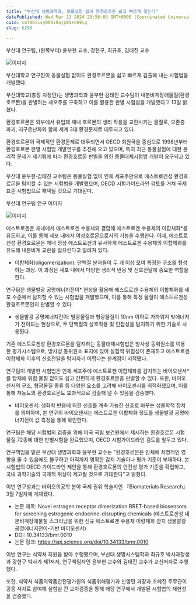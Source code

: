 ```yaml
---
title: "부산대 생명과학과, 동물실험 없이 환경호르몬 쉽고 빠르게 찾는다"
datePublished: Wed Mar 13 2024 20:56:03 GMT+0000 (Coordinated Universal Time)
cuid: cm706xisy000i0ajp91kn69ig
slug: 6298

---
```



부산대 연구팀, (왼쪽부터) 윤부현 교수, 강현구, 최규호, 김태진 교수

![이미지](https://cdn.hashnode.com/res/hashnode/image/upload/v1739260724233/c833e5a7-4507-40d7-a6d9-fcd138e06ffa.jpeg)

부산대학교 연구진이 동물실험 없이도 환경호르몬을 쉽고 빠르게 검출해 내는 시험법을 개발했다.

부산대학교(총장 차정인)는 생명과학과 윤부현·김태진 교수팀이 내분비계장애물질(환경호르몬)을 판별하는 세포주를 구축하고 이를 활용한 판별 시험법을 개발했다고 13일 밝혔다.

환경호르몬은 외부에서 유입돼 체내 호르몬의 생리 작용을 교란시키는 물질로, 오존층 파괴, 지구온난화와 함께 세계 3대 환경문제로 대두되고 있다.

환경호르몬이 국제적인 환경문제로 대두되면서 OECD 회원국을 중심으로 1998년부터 환경호르몬 판별 시험법 개발연구를 추진해 오고 있으며, 특히 최근 동물실험에 대한 윤리적 문제가 제기됨에 따라 환경호르몬 판별을 위한 동물대체시험법 개발이 요구되고 있다.

부산대 윤부현·김태진 교수팀은 동물실험 없이 인체 세포주만으로 에스트로겐성 환경호르몬을 탐지할 수 있는 시험법을 개발했으며, OECD 시험가이드라인 검토를 거쳐 국제 표준 시험법으로 채택될 것으로 기대된다.

부산대 연구팀 연구 이미지

![이미지](https://cdn.hashnode.com/res/hashnode/image/upload/v1739260726557/41b3bdde-27df-45e2-b49f-569b636eace2.png)

에스트로겐은 체내에서 에스트로겐 수용체와 결합해 에스트로겐 수용체의 이합체화*를 유도하고, 이를 통해 세포 내에서 여성호르몬으로서의 기능을 수행한다. 이때, 에스트로겐성 환경호르몬은 체내 정상 에스트로겐과 유사하게 에스트로겐 수용체의 이합체화를 유도해 내분비계 교란을 일으킨다고 알려져 있다.

* 이합체화(oligomerization): 단백질 분자들이 두 개 이상 모여 특정한 구조를 형성하는 과정. 이 과정은 세포 내에서 다양한 생리적 반응 및 신호전달에 중요한 역할을 한다.

연구팀은 생물발광 공명에너지전이* 현상을 활용해 에스트로겐 수용체의 이합체화를 세포 수준에서 탐지할 수 있는 시험법을 개발했으며, 이를 통해 특정 물질이 에스트로겐성 환경호르몬인지 판별할 수 있다.

* 생물발광 공명에너지전이: 발광물질과 형광물질이 10nm 이하로 가까워져 빛에너지가 전이되는 현상으로, 두 단백질의 상호작용 및 인접성을 탐지하기 위한 기술로 사용된다.

기존 에스트로겐성 환경호르몬을 탐지하는 동물대체시험법은 방사성 동위원소를 이용한 평가시스템으로, 방사성 동위원소 표지에 있어 실험적 위험성이 존재하고 에스트로겐 이합체화 이후의 신호전달을 탐지하기 어렵다는 한계점이 지적됐다.

연구팀이 개발한 시험법은 인체 세포주에 에스트로젠 이합체화를 감지하는 바이오센서*를 탑재해 위험 물질 없이도 쉽고 간편하게 환경호르몬을 판별할 수 있다. 또한, 바이오센서의 구조, 형광물질 종류 등 다양한 요소를 고려해 바이오센서를 최적화했으며, 이를 통해 저농도의 환경호르몬도 효과적으로 검출해 낼 수 있음을 검증했다.

* 바이오센서: 생화학 반응에 의한 신호를 계측 가능한 신호로 바꾸는 생물학적 장치를 의미하며, 본 연구의 바이오센서는 에스트로겐 이합체화 정도를 생물발광 공명에너지전이 값 측정을 통해 확인한다.

연구팀은 해당 시험법의 검증을 위해 미국 국립 보건원에서 제시하는 환경호르몬 시험 물질 72종에 대한 판별시험을 완료했으며, OECD 시험가이드라인 검토를 앞두고 있다.

연구책임을 맡은 부산대 생명과학과 윤부현 교수는 "환경호르몬은 인체에 치명적인 영향을 줄 수 있음에도 불구하고 아직까지 명확한 감지 기술이나 평가 기준이 부재하다. 본 시험법의 OECD 가이드라인 제안을 통해 환경호르몬의 안전성 평가 기준을 확립하고, 국내 과학기술의 국제적 위상이 제고될 것으로 기대한다"고 밝혔다.

이번 연구성과는 바이오의공학 분야 국제 권위 학술지인 『Biomaterials Research』 3월 7일자에 게재됐다.

- 논문 제목: Novel estrogen receptor dimerization BRET-based biosensors for screening estrogenic endocrine-disrupting chemicals (에스트로겐성 내분비계장애물질 스크리닝을 위한 신규 에스트로겐 수용체 이량체화 감지 생물발광 공명에너지전이-기반 바이오센서)
- DOI: 10.34133/bmr.0010
- 논문 링크: https://spj.science.org/doi/10.34133/bmr.0010

이번 연구는 식약처 지원을 받아 수행됐으며, 부산대 생명시스템학과 최규호 박사과정생과 강현구 박사가 제1저자, 연구책임자인 윤부현 교수와 김태진 교수가 교신저자로 수행했다.

또한, 식약처 식품의약품안전평가원의 식품위해평가과 신영민 과장과 조혜진 주무관이 공동 저자로 참여해 실험실 간 교차검증을 통해 해당 연구에서 개발된 시험법의 재현성을 검증했다.